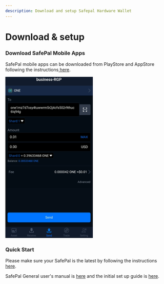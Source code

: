 ```yaml
---
description: Download and setup Safepal Hardware Wallet
---
```


# Download & setup

### Download SafePal Mobile Apps

SafePal mobile apps can be downloaded from PlayStore and AppStore following the instructions[ here](https://safepal.io/download).

![](../../.gitbook/assets/image%20%2817%29.png)

### Quick Start

Please make sure your SafePal is the latest by following the instructions [here](https://safepal.io/upgrade).

SafePal General user's manual is [here](https://docs.safepal.io/user-manual) and the initial set up guide is [here](https://docs.safepal.io/quick-start/set-up-your-safepal-wallet-within-3-minutes).



